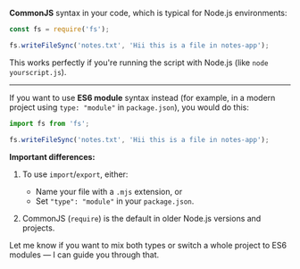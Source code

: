 **CommonJS** syntax in your code, which is typical for Node.js environments:

```js
const fs = require('fs');

fs.writeFileSync('notes.txt', 'Hii this is a file in notes-app');
```

This works perfectly if you're running the script with Node.js (like `node yourscript.js`).

---

If you want to use **ES6 module** syntax instead (for example, in a modern project using `type: "module"` in `package.json`), you would do this:

```js
import fs from 'fs';

fs.writeFileSync('notes.txt', 'Hii this is a file in notes-app');
```

**Important differences:**

1. To use `import`/`export`, either:

   * Name your file with a `.mjs` extension, or
   * Set `"type": "module"` in your `package.json`.

2. CommonJS (`require`) is the default in older Node.js versions and projects.

Let me know if you want to mix both types or switch a whole project to ES6 modules — I can guide you through that.
